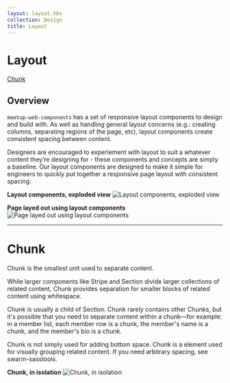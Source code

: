 ```yaml
---
layout: layout.hbs
collection: Design
title: Layout
---
```


# Layout
[Chunk](#chunk)

## Overview
`meetup-web-components` has a set of responsive layout components to design and build with. As well as handling general layout concerns (e.g.: creating columns, separating regions of the page, etc), layout components create consistent spacing between content.

Designers are encouraged to experiement with layout to suit a whatever content they’re designing for - these components and concepts are simply a baseline. Our layout components are designed to make it simple for engineers to quickly put together a responsive page layout with consistent spacing.

**Layout components, exploded view**
![Layout components, exploded view](http://via.placeholder.com/800x600 "Layout components, exploded view")

**Page layed out using layout components**
![Page layed out using layout components](http://via.placeholder.com/800x600 "Page layed out using layout components")

________________________

# <a name="chunk"></a>Chunk
Chunk is the smallest unit used to separate content.

While larger components like Stripe and Section divide larger collections of related content, Chunk provides separation for smaller blocks of related content using whitespace.

Chunk is usually a child of Section. Chunk rarely contains other Chunks, but it's possible that you need to separate content within a chunk—for example: in a member list, each member row is a chunk, the member's name is a chunk, and the member's bio is a chunk.

Chunk is not simply used for adding bottom space. Chunk is a element used for visually grouping related content. If you need arbitrary spacing, see swarm-sasstools.

**Chunk, in isolation**
![Chunk, in isolation](http://via.placeholder.com/800x600 "Chunk, in isolation")
